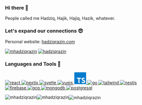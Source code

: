 ### Hi there 👋

People called me Hadziq, Hajik, Hajiq, Hazik, whatever.

<h3 align="left">Let's expand our connections 😎</h3>
<p>Personal website: <a href="https://www.hadziqrazin.com" target="_blank">hadziqrazin.com</a></p>
<p align="left">
<a href="https://linkedin.com/in/mhadziqrazin" target="blank"><img align="center" src="https://raw.githubusercontent.com/rahuldkjain/github-profile-readme-generator/master/src/images/icons/Social/linked-in-alt.svg" alt="mhadziqrazin" height="30" width="40" /></a>
<a href="https://instagram.com/hadziqrazin" target="blank"><img align="center" src="https://raw.githubusercontent.com/rahuldkjain/github-profile-readme-generator/master/src/images/icons/Social/instagram.svg" alt="hadziqrazin" height="30" width="40" /></a>
</p>

<h3 align="left">Languages and Tools 🔨</h3>
<p align="left">
<a href="https://reactjs.org/" target="_blank" rel="noreferrer"> <img src="https://www.svgrepo.com/show/374032/reactjs.svg" alt="react" width="40" height="40"/> </a>
<a href="https://nextjs.org/" target="_blank" rel="noreferrer"> <img src="https://testrigor.com/wp-content/uploads/2023/04/nextjs-logo-square.png" alt="nextjs" width="40" height="40" /> </a>
<a href="https://svelte.dev" target="_blank" rel="noreferrer"> <img src="https://upload.wikimedia.org/wikipedia/commons/1/1b/Svelte_Logo.svg" alt="svelte" width="40" height="40"/> </a>
<a href="https://vuejs.org/" target="_blank" rel="noreferrer"> <img src="https://www.svgrepo.com/show/303494/vue-9-logo.svg" alt="vuejs" width="40" height="40"/> </a>
<a href="https://www.typescriptlang.org/" target="_blank" rel="noreferrer"> <img src="https://raw.githubusercontent.com/devicons/devicon/master/icons/typescript/typescript-original.svg" alt="typescript" width="40" height="40"/> </a>
<a href="https://go.dev/" target="_blank" rel="noreferrer"> <img src="https://go.dev/blog/go-brand/Go-Logo/SVG/Go-Logo_Aqua.svg" alt="go" width="40" height="40"/> </a>
<a href="https://tailwindcss.com/" target="_blank" rel="noreferrer"> <img src="https://www.vectorlogo.zone/logos/tailwindcss/tailwindcss-icon.svg" alt="tailwind" width="40" height="40"/> </a>
<a href="https://nestjs.com/" target="_blank" rel="noreferrer"> <img src="https://www.svgrepo.com/show/373872/nestjs.svg" alt="nestjs" width="40" height="40"/> </a>
<a href="https://firebase.google.com/" target="_blank" rel="noreferrer"> <img src="https://www.vectorlogo.zone/logos/firebase/firebase-icon.svg" alt="firebase" width="40" height="40"/> </a>
<a href="https://cloud.google.com" target="_blank" rel="noreferrer"> <img src="https://www.vectorlogo.zone/logos/google_cloud/google_cloud-icon.svg" alt="gcp" width="40" height="40"/> </a>
<a href="https://www.mongodb.com/" target="_blank" rel="noreferrer"> <img src="https://www.svgrepo.com/download/331488/mongodb.svg" alt="mongodb" width="40" height="40"/> </a>
<a href="https://www.postgresql.org" target="_blank" rel="noreferrer"> <img src="https://www.svgrepo.com/show/373965/pgsql.svg" alt="postgresql" width="40" height="40"/> </a>
</p>

<img align="left" src="https://github-readme-stats.vercel.app/api/top-langs?username=mhadziqrazin&show_icons=true&locale=en&layout=compact&theme=tokyonight&hide=objective-c,makefile,cmake" alt="mhadziqrazin" />
<img align="center" src="https://github-readme-stats.vercel.app/api?username=mhadziqrazin&show_icons=true&locale=en&theme=tokyonight&hide=stars,issues" alt="mhadziqrazin" />
<img align="left" src="https://github-readme-streak-stats.herokuapp.com/?user=mhadziqrazin&theme=tokyonight" alt="mhadziqrazin" />


